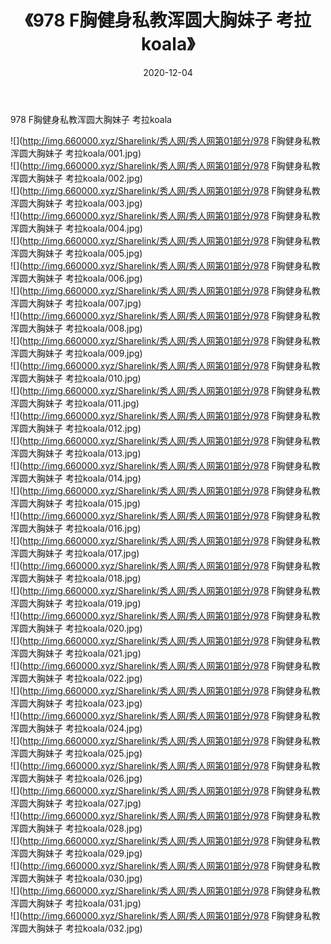 ﻿---
layout: post
title:  《978 F胸健身私教浑圆大胸妹子 考拉koala》
date:   2020-12-04
img: http://img.660000.xyz/Sharelink/秀人网/秀人网第01部分/978 F胸健身私教浑圆大胸妹子 考拉koala/000.jpg
categories: [美女, 清纯, 唯美]
---

978 F胸健身私教浑圆大胸妹子 考拉koala

  ![](http://img.660000.xyz/Sharelink/秀人网/秀人网第01部分/978 F胸健身私教浑圆大胸妹子 考拉koala/001.jpg) <br> ![](http://img.660000.xyz/Sharelink/秀人网/秀人网第01部分/978 F胸健身私教浑圆大胸妹子 考拉koala/002.jpg) <br> ![](http://img.660000.xyz/Sharelink/秀人网/秀人网第01部分/978 F胸健身私教浑圆大胸妹子 考拉koala/003.jpg) <br> ![](http://img.660000.xyz/Sharelink/秀人网/秀人网第01部分/978 F胸健身私教浑圆大胸妹子 考拉koala/004.jpg) <br> ![](http://img.660000.xyz/Sharelink/秀人网/秀人网第01部分/978 F胸健身私教浑圆大胸妹子 考拉koala/005.jpg) <br> ![](http://img.660000.xyz/Sharelink/秀人网/秀人网第01部分/978 F胸健身私教浑圆大胸妹子 考拉koala/006.jpg) <br> ![](http://img.660000.xyz/Sharelink/秀人网/秀人网第01部分/978 F胸健身私教浑圆大胸妹子 考拉koala/007.jpg) <br> ![](http://img.660000.xyz/Sharelink/秀人网/秀人网第01部分/978 F胸健身私教浑圆大胸妹子 考拉koala/008.jpg) <br> ![](http://img.660000.xyz/Sharelink/秀人网/秀人网第01部分/978 F胸健身私教浑圆大胸妹子 考拉koala/009.jpg) <br> ![](http://img.660000.xyz/Sharelink/秀人网/秀人网第01部分/978 F胸健身私教浑圆大胸妹子 考拉koala/010.jpg) <br> ![](http://img.660000.xyz/Sharelink/秀人网/秀人网第01部分/978 F胸健身私教浑圆大胸妹子 考拉koala/011.jpg) <br> ![](http://img.660000.xyz/Sharelink/秀人网/秀人网第01部分/978 F胸健身私教浑圆大胸妹子 考拉koala/012.jpg) <br> ![](http://img.660000.xyz/Sharelink/秀人网/秀人网第01部分/978 F胸健身私教浑圆大胸妹子 考拉koala/013.jpg) <br> ![](http://img.660000.xyz/Sharelink/秀人网/秀人网第01部分/978 F胸健身私教浑圆大胸妹子 考拉koala/014.jpg) <br> ![](http://img.660000.xyz/Sharelink/秀人网/秀人网第01部分/978 F胸健身私教浑圆大胸妹子 考拉koala/015.jpg) <br> ![](http://img.660000.xyz/Sharelink/秀人网/秀人网第01部分/978 F胸健身私教浑圆大胸妹子 考拉koala/016.jpg) <br> ![](http://img.660000.xyz/Sharelink/秀人网/秀人网第01部分/978 F胸健身私教浑圆大胸妹子 考拉koala/017.jpg) <br> ![](http://img.660000.xyz/Sharelink/秀人网/秀人网第01部分/978 F胸健身私教浑圆大胸妹子 考拉koala/018.jpg) <br> ![](http://img.660000.xyz/Sharelink/秀人网/秀人网第01部分/978 F胸健身私教浑圆大胸妹子 考拉koala/019.jpg) <br> ![](http://img.660000.xyz/Sharelink/秀人网/秀人网第01部分/978 F胸健身私教浑圆大胸妹子 考拉koala/020.jpg) <br> ![](http://img.660000.xyz/Sharelink/秀人网/秀人网第01部分/978 F胸健身私教浑圆大胸妹子 考拉koala/021.jpg) <br> ![](http://img.660000.xyz/Sharelink/秀人网/秀人网第01部分/978 F胸健身私教浑圆大胸妹子 考拉koala/022.jpg) <br> ![](http://img.660000.xyz/Sharelink/秀人网/秀人网第01部分/978 F胸健身私教浑圆大胸妹子 考拉koala/023.jpg) <br> ![](http://img.660000.xyz/Sharelink/秀人网/秀人网第01部分/978 F胸健身私教浑圆大胸妹子 考拉koala/024.jpg) <br> ![](http://img.660000.xyz/Sharelink/秀人网/秀人网第01部分/978 F胸健身私教浑圆大胸妹子 考拉koala/025.jpg) <br> ![](http://img.660000.xyz/Sharelink/秀人网/秀人网第01部分/978 F胸健身私教浑圆大胸妹子 考拉koala/026.jpg) <br> ![](http://img.660000.xyz/Sharelink/秀人网/秀人网第01部分/978 F胸健身私教浑圆大胸妹子 考拉koala/027.jpg) <br> ![](http://img.660000.xyz/Sharelink/秀人网/秀人网第01部分/978 F胸健身私教浑圆大胸妹子 考拉koala/028.jpg) <br> ![](http://img.660000.xyz/Sharelink/秀人网/秀人网第01部分/978 F胸健身私教浑圆大胸妹子 考拉koala/029.jpg) <br> ![](http://img.660000.xyz/Sharelink/秀人网/秀人网第01部分/978 F胸健身私教浑圆大胸妹子 考拉koala/030.jpg) <br> ![](http://img.660000.xyz/Sharelink/秀人网/秀人网第01部分/978 F胸健身私教浑圆大胸妹子 考拉koala/031.jpg) <br> ![](http://img.660000.xyz/Sharelink/秀人网/秀人网第01部分/978 F胸健身私教浑圆大胸妹子 考拉koala/032.jpg) <br>